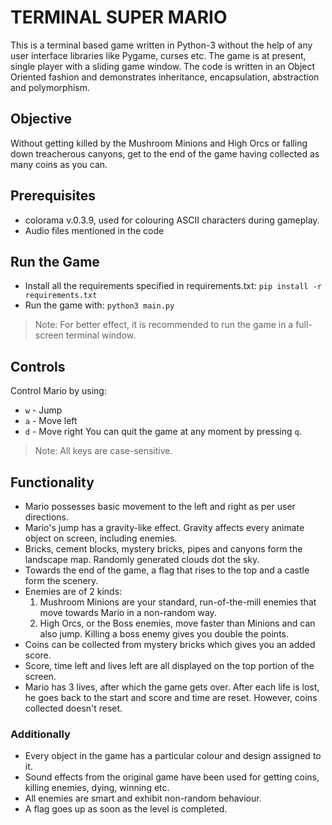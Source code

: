 # TERMINAL SUPER MARIO 

This is a terminal based game written in Python-3 without the help of any user interface libraries like Pygame, curses etc. The game is at present, single player with a sliding game window. The code is written in an Object Oriented fashion and demonstrates inheritance, encapsulation, abstraction and polymorphism.

## Objective
Without getting killed by the Mushroom Minions and High Orcs or falling down treacherous canyons, get to the end of the game having collected as many coins as you can.

## Prerequisites
- colorama v.0.3.9, used for colouring ASCII characters during gameplay.
- Audio files mentioned in the code

## Run the Game
- Install all the requirements specified in requirements.txt:
`pip install -r requirements.txt`
- Run the game with:
 `python3 main.py`
> Note: For better effect, it is recommended to run the game in a full-screen terminal window.

## Controls
Control Mario by using:
- `w` - Jump
- `a` - Move left
- `d` - Move right
You can quit the game at any moment by pressing `q`.
> Note: All keys are case-sensitive.

## Functionality
- Mario possesses basic movement to the left and right as per user directions.
- Mario's jump has a gravity-like effect. Gravity affects every animate object on screen, including enemies.
- Bricks, cement blocks, mystery bricks, pipes and canyons form the landscape map. Randomly generated clouds dot the sky.
- Towards the end of the game, a flag that rises to the top and a castle form the scenery.
- Enemies are of 2 kinds: 
    1. Mushroom Minions are your standard, run-of-the-mill enemies that move towards Mario in a non-random way.
    2. High Orcs, or the Boss enemies, move faster than Minions and can also jump. Killing a boss enemy gives you double the points.
- Coins can be collected from mystery bricks which gives you an added score.
- Score, time left and lives left are all displayed on the top portion of the screen.
- Mario has 3 lives, after which the game gets over. After each life is lost, he goes back to the start and score and time are reset. However, coins collected doesn't reset.

### Additionally
- Every object in the game has a particular colour and design assigned to it.
- Sound effects from the original game have been used for getting coins, killing enemies, dying, winning etc.
- All enemies are smart and exhibit non-random behaviour.
- A flag goes up as soon as the level is completed.

